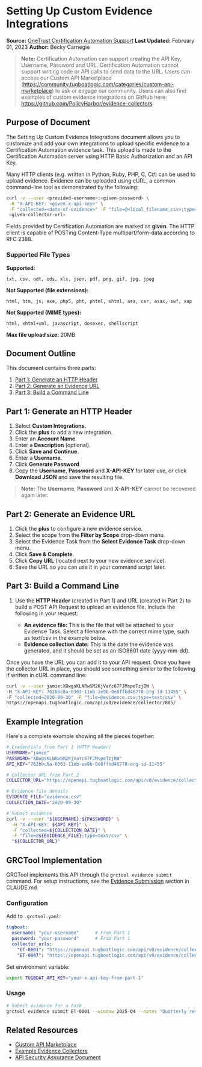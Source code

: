# Setting Up Custom Evidence Integrations

**Source:** [OneTrust Certification Automation Support](https://support.tugboatlogic.com/hc/en-us/articles/360049620392-Setting-Up-Custom-Evidence-Integrations)
**Last Updated:** February 01, 2023
**Author:** Becky Carnegie

> **Note:** Certification Automation can support creating the API Key, Username, Password and URL. Certification Automation cannot support writing code or API calls to send data to the URL. Users can access our Custom API Marketplace (https://community.tugboatlogic.com/categories/custom-api-marketplace) to ask or engage our community. Users can also find examples of custom evidence integrations on GitHub here: https://github.com/PolicyHarbor/evidence-collectors

## Purpose of Document

The Setting Up Custom Evidence Integrations document allows you to customize and add your own integrations to upload specific evidence to a Certification Automation evidence task. This upload is made to the Certification Automation server using HTTP Basic Authorization and an API Key.

Many HTTP clients (e.g. written in Python, Ruby, PHP, C, C#) can be used to upload evidence. Evidence can be uploaded using cURL, a common command-line tool as demonstrated by the following:

```bash
curl -v --user <provided-username>:<given-password> \
 -H "X-API-KEY: <given-x-api-key>" \
 -F "collected=<date-of-evidence>" -F "file=@<local_filename_csv>;type=text/csv" \
 <given-collector-url>
```

Fields provided by Certification Automation are marked as **given**. The HTTP client is capable of POSTing Content-Type multipart/form-data according to RFC 2388.

### Supported File Types

**Supported:**
```
txt, csv, odt, ods, xls, json, pdf, png, gif, jpg, jpeg
```

**Not Supported (file extensions):**
```
html, htm, js, exe, php5, pht, phtml, shtml, asa, cer, asax, swf, xap
```

**Not Supported (MIME types):**
```
html, xhtml+xml, javascript, dosexec, shellscript
```

**Max file upload size:** 20MB

## Document Outline

This document contains three parts:

1. [Part 1: Generate an HTTP Header](#part-1-generate-an-http-header)
2. [Part 2: Generate an Evidence URL](#part-2-generate-an-evidence-url)
3. [Part 3: Build a Command Line](#part-3-build-a-command-line)

## Part 1: Generate an HTTP Header

1. Select **Custom Integrations**.
2. Click the **plus** to add a new integration.
3. Enter an **Account Name**.
4. Enter a **Description** (optional).
5. Click **Save and Continue**.
6. Enter a **Username**.
7. Click **Generate Password**.
8. Copy the **Username**, **Password** and **X-API-KEY** for later use, or click **Download JSON** and save the resulting file.

> **Note:** The **Username**, **Password** and **X-API-KEY** cannot be recovered again later.

## Part 2: Generate an Evidence URL

1. Click the **plus** to configure a new evidence service.
2. Select the scope from the **Filter by Scope** drop-down menu.
3. Select the Evidence Task from the **Select Evidence Task** drop-down menu.
4. Click **Save & Complete**.
5. Click **Copy URL** (located next to your new evidence service).
6. Save the URL so you can use it in your command script later.

## Part 3: Build a Command Line

1. Use the **HTTP Header** (created in Part 1) and URL (created in Part 2) to build a POST API Request to upload an evidence file. Include the following in your request:

   - **An evidence file:** This is the file that will be attached to your Evidence Task. Select a filename with the correct mime type, such as text/csv in the example below.
   - **Evidence collection date:** This is the date the evidence was generated, and it should be set as an ISO8601 date (yyyy-mm-dd).

Once you have the URL you can add it to your API request. Once you have the collector URL in place, you should see something similar to the following if written in cURL command line:

```bash
curl -v --user jamie:XBwgsKLNRwSM2KjVaYc67FJMspeTzjBW \
-H "X-API-KEY: 762bbc8a-0363-11eb-ae9b-0e8ffbd46778-org-id-11455" \
-F "collected=2020-09-30" -F "file=@evidence.csv;type=text/csv" \
https://openapi.tugboatlogic.com/api/v0/evidence/collector/805/
```

## Example Integration

Here's a complete example showing all the pieces together:

```bash
# Credentials from Part 1 (HTTP Header)
USERNAME="jamie"
PASSWORD="XBwgsKLNRwSM2KjVaYc67FJMspeTzjBW"
API_KEY="762bbc8a-0363-11eb-ae9b-0e8ffbd46778-org-id-11455"

# Collector URL from Part 2
COLLECTOR_URL="https://openapi.tugboatlogic.com/api/v0/evidence/collector/805/"

# Evidence file details
EVIDENCE_FILE="evidence.csv"
COLLECTION_DATE="2020-09-30"

# Submit evidence
curl -v --user "${USERNAME}:${PASSWORD}" \
  -H "X-API-KEY: ${API_KEY}" \
  -F "collected=${COLLECTION_DATE}" \
  -F "file=@${EVIDENCE_FILE};type=text/csv" \
  "${COLLECTOR_URL}"
```

## GRCTool Implementation

GRCTool implements this API through the `grctool evidence submit` command. For setup instructions, see the [Evidence Submission](../../CLAUDE.md#-evidence-submission) section in CLAUDE.md.

### Configuration

Add to `.grctool.yaml`:

```yaml
tugboat:
  username: "your-username"      # From Part 1
  password: "your-password"      # From Part 1
  collector_urls:
    "ET-0001": "https://openapi.tugboatlogic.com/api/v0/evidence/collector/805/"
    "ET-0047": "https://openapi.tugboatlogic.com/api/v0/evidence/collector/806/"
```

Set environment variable:

```bash
export TUGBOAT_API_KEY="your-x-api-key-from-part-1"
```

### Usage

```bash
# Submit evidence for a task
grctool evidence submit ET-0001 --window 2025-Q4 --notes "Quarterly review"
```

## Related Resources

- [Custom API Marketplace](https://community.tugboatlogic.com/categories/custom-api-marketplace)
- [Example Evidence Collectors](https://github.com/PolicyHarbor/evidence-collectors)
- [API Security Assurance Document](https://support.tugboatlogic.com/hc/en-us/articles/4401926231444)
